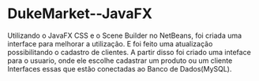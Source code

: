 ﻿# DukeMarket--JavaFX
Utilizando o JavaFX CSS e o Scene Builder no NetBeans, foi criada uma interface para melhorar a utilização.
E foi feito uma atualização possibilitando o cadastro de clientes.
A partir disso foi criado uma inteface para o usuario, onde ele escolhe cadastrar um produto ou um cliente
Interfaces essas que estão conectadas ao Banco de Dados(MySQL).
